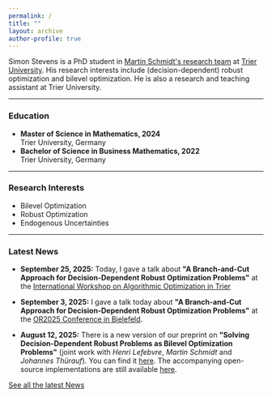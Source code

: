 ```yaml
---
permalink: /
title: ""
layout: archive
author-profile: true
---
```


Simon Stevens is a PhD student in [Martin Schmidt's research team](https://martinschmidt.squarespace.com/team) at [Trier
University](https://www.uni-trier.de/). His research interests include (decision-dependent) robust
optimization and bilevel optimization. He is also a research and teaching
assistant at Trier University. 

---

### Education
* **Master of Science in Mathematics, 2024**  
  Trier University, Germany
* **Bachelor of Science in Business Mathematics, 2022**  
  Trier University, Germany

---

### Research Interests
* Bilevel Optimization
* Robust Optimization
* Endogenous Uncertainties

 ---

### Latest News
* **September 25, 2025:** Today, I gave a talk about **"A Branch-and-Cut Approach for Decision-Dependent Robust Optimization Problems"** at the [International Workshop on Algorithmic Optimization in Trier](https://alop.uni-trier.de/event/international-workshop-on-algorithmic-optimization/)
  
* **September 3, 2025:** I gave a talk today about **"A Branch-and-Cut Approach for Decision-Dependent Robust Optimization Problems"** at the [OR2025 Conference in Bielefeld](https://or2025.de/).

* **August 12, 2025:** There is a new version of our preprint on **"Solving Decision-Dependent Robust Problems as Bilevel Optimization Problems"** (joint work with *Henri Lefebvre*, *Martin Schmidt* and *Johannes Thürauf*). You can find it [here](https://optimization-online.org/2025/02/solving-decision-dependent-robust-problems-as-bilevel-optimization-problems/). The accompanying open-source implementations are still available [here](https://github.com/simstevens/ddro-via-bilevel).

[See all the latest News](https://simstevens.github.io/news/)
